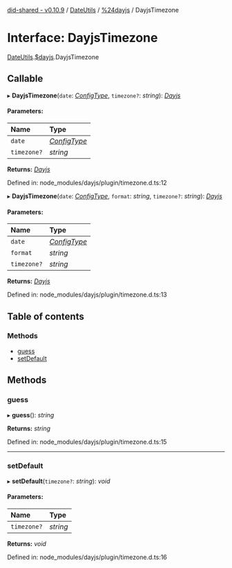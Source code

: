 [did-shared - v0.10.9](../README.md) / [DateUtils](../modules/dateutils.md) / [%24dayjs](../modules/dateutils._dayjs.md) / DayjsTimezone

# Interface: DayjsTimezone

[DateUtils](../modules/dateutils.md).[$dayjs](../modules/dateutils._dayjs.md).DayjsTimezone

## Callable

▸ **DayjsTimezone**(`date`: [*ConfigType*](../modules/dateutils._dayjs.md#configtype), `timezone?`: *string*): [*Dayjs*](../classes/dateutils._dayjs.dayjs.md)

#### Parameters:

Name | Type |
:------ | :------ |
`date` | [*ConfigType*](../modules/dateutils._dayjs.md#configtype) |
`timezone?` | *string* |

**Returns:** [*Dayjs*](../classes/dateutils._dayjs.dayjs.md)

Defined in: node_modules/dayjs/plugin/timezone.d.ts:12

▸ **DayjsTimezone**(`date`: [*ConfigType*](../modules/dateutils._dayjs.md#configtype), `format`: *string*, `timezone?`: *string*): [*Dayjs*](../classes/dateutils._dayjs.dayjs.md)

#### Parameters:

Name | Type |
:------ | :------ |
`date` | [*ConfigType*](../modules/dateutils._dayjs.md#configtype) |
`format` | *string* |
`timezone?` | *string* |

**Returns:** [*Dayjs*](../classes/dateutils._dayjs.dayjs.md)

Defined in: node_modules/dayjs/plugin/timezone.d.ts:13

## Table of contents

### Methods

- [guess](dateutils._dayjs.dayjstimezone.md#guess)
- [setDefault](dateutils._dayjs.dayjstimezone.md#setdefault)

## Methods

### guess

▸ **guess**(): *string*

**Returns:** *string*

Defined in: node_modules/dayjs/plugin/timezone.d.ts:15

___

### setDefault

▸ **setDefault**(`timezone?`: *string*): *void*

#### Parameters:

Name | Type |
:------ | :------ |
`timezone?` | *string* |

**Returns:** *void*

Defined in: node_modules/dayjs/plugin/timezone.d.ts:16
